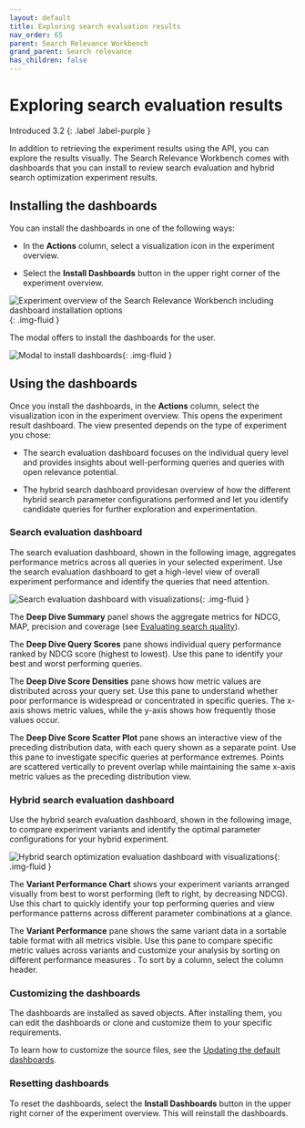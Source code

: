 ```yaml
---
layout: default
title: Exploring search evaluation results
nav_order: 65
parent: Search Relevance Workbench
grand_parent: Search relevance
has_children: false
---
```


# Exploring search evaluation results
Introduced 3.2
{: .label .label-purple }

In addition to retrieving the experiment results using the API, you can explore the results visually. The Search Relevance Workbench comes with dashboards that you can install to review search evaluation and hybrid search optimization experiment results.

## Installing the dashboards

You can install the dashboards in one of the following ways:

*  In the **Actions** column, select a visualization icon in the experiment overview.

* Select the **Install Dashboards** button in the upper right corner of the experiment overview.

<img src="{{site.url}}{{site.baseurl}}/images/search-relevance-workbench/experiment_overview_dashboard_installation_options.png" alt="Experiment overview of the Search Relevance Workbench including dashboard installation options"/>{: .img-fluid }

The modal offers to install the dashboards for the user.

<img src="{{site.url}}{{site.baseurl}}/images/search-relevance-workbench/install_dashboards_modal.png" alt="Modal to install dashboards"/>{: .img-fluid }

## Using the dashboards

Once you install the dashboards, in the **Actions** column, select the visualization icon in the experiment overview. This opens the experiment result dashboard. The view presented depends on the type of experiment you chose:

* The search evaluation dashboard focuses on the individual query level and provides insights about well-performing queries and queries with open relevance potential.

* The hybrid search dashboard providesan overview of how the different hybrid search parameter configurations performed and let you identify candidate queries for further exploration and experimentation.

### Search evaluation dashboard

The search evaluation dashboard, shown in the following image, aggregates performance metrics across all queries in your selected experiment. Use the search evaluation dashboard to get a high-level view of overall experiment performance and identify the queries that need attention.

<img src="{{site.url}}{{site.baseurl}}/images/search-relevance-workbench/search_evaulation_dashboard.png" alt="Search evaluation dashboard with visualizations"/>{: .img-fluid }

The **Deep Dive Summary** panel shows the aggregate metrics for NDCG, MAP, precision and coverage (see [Evaluating search quality]({{site.url}}{{site.baseurl}}/search-plugins/search-relevance/search-configurations/)).

The **Deep Dive Query Scores** pane shows individual query performance ranked by NDCG score (highest to lowest). Use this pane to identify your best and worst performing queries.

The **Deep Dive Score Densities** pane shows how metric values are distributed across your query set. Use this pane to understand whether poor performance is widespread or concentrated in specific queries. The x-axis shows metric values, while the y-axis shows how frequently those values occur.

The **Deep Dive Score Scatter Plot** pane shows an interactive view of the preceding distribution data, with each query shown as a separate point. Use this pane to investigate specific queries at performance extremes. Points are scattered vertically to prevent overlap while maintaining the same x-axis metric values as the preceding distribution view.

### Hybrid search evaluation dashboard

Use the hybrid search evaluation dashboard, shown in the following image, to compare experiment variants and identify the optimal parameter configurations for your hybrid experiment.

<img src="{{site.url}}{{site.baseurl}}/images/search-relevance-workbench/hybrid_search_optimizer_dashboard.png" alt="Hybrid search optimization evaluation dashboard with visualizations"/>{: .img-fluid }

The **Variant Performance Chart** shows your experiment variants arranged visually from best to worst performing (left to right, by decreasing NDCG). Use this chart to quickly identify your top performing queries and view performance patterns across different parameter combinations at a glance.

The **Variant Performance** pane shows the same variant data in a sortable table format with all metrics visible. Use this pane to compare specific metric values across variants and customize your analysis by sorting on different performance measures . To sort by a column, select the column header.


### Customizing the dashboards

The dashboards are installed as saved objects. After installing them, you can edit the dashboards or clone and customize them to your specific requirements.

To learn how to customize the source files, see the [Updating the default dashboards](https://github.com/opensearch-project/dashboards-search-relevance/blob/main/DEVELOPER_GUIDE.md#updating-default-dashboards).

### Resetting dashboards

To reset the dashboards, select the **Install Dashboards** button in the upper right corner of the experiment overview. This will reinstall the dashboards.




